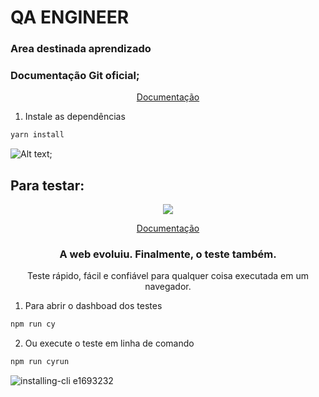 # QA ENGINEER

### Area destinada aprendizado 

### Documentação Git oficial;
<p align="center">
  <a href="https://docs.github.com/pt/get-started/using-git/pushing-commits-to-a-remote-repository">Documentação</a>
</p>
 



1. Instale as dependências
```bash
yarn install
```


![Alt text](./image/home.png "Title");
## Para testar:

<p align="center">
  <img src="https://cloud.githubusercontent.com/assets/1268976/20607953/d7ae489c-b24a-11e6-9cc4-91c6c74c5e88.png"/>
</p>
<p align="center">
  <a href="https://docs.cypress.io/api/api/table-of-contents.html">Documentação</a>
</p>

<h3 align="center">
  A web evoluiu. Finalmente, o teste também.
</h3>

<p align="center">
  Teste rápido, fácil e confiável para qualquer coisa executada em um navegador.
</p>


1. Para abrir o dashboad dos testes
```bash
npm run cy
```
2. Ou execute o teste em linha de comando
```bash
npm run cyrun
```
![installing-cli e1693232](https://user-images.githubusercontent.com/1271364/31740846-7bf607f0-b420-11e7-855f-41c996040d31.gif)
